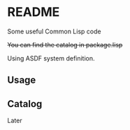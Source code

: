# README

Some useful Common Lisp code

~~You can find the catalog in package.lisp~~

Using ASDF system definition.

## Usage



## Catalog

Later



